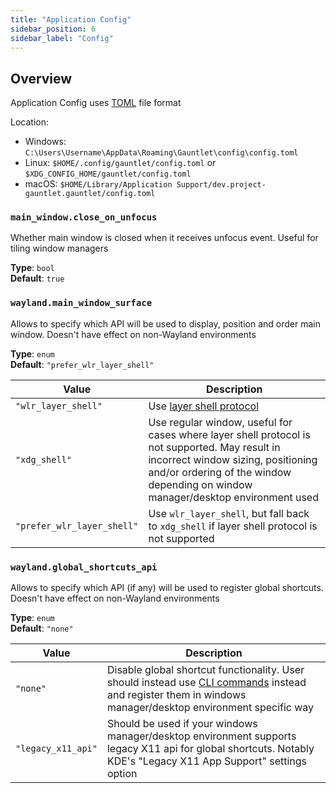 ```yaml
---
title: "Application Config"
sidebar_position: 6
sidebar_label: "Config"
---
```


## Overview

Application Config uses [TOML](https://toml.io) file format

Location:
- Windows:  `C:\Users\Username\AppData\Roaming\Gauntlet\config\config.toml`
- Linux: `$HOME/.config/gauntlet/config.toml` or `$XDG_CONFIG_HOME/gauntlet/config.toml`
- macOS: `$HOME/Library/Application Support/dev.project-gauntlet.gauntlet/config.toml`

### `main_window.close_on_unfocus`

Whether main window is closed when it receives unfocus event. Useful for tiling window managers

**Type**: `bool`<br/>
**Default**: `true`

### `wayland.main_window_surface`

Allows to specify which API will be used to display, position and order main window. Doesn't have effect on non-Wayland environments

**Type**: `enum`<br/>
**Default**: `"prefer_wlr_layer_shell"`

| Value                      | Description                                                                                                                                                                                                             |
|----------------------------|-------------------------------------------------------------------------------------------------------------------------------------------------------------------------------------------------------------------------|
| `"wlr_layer_shell"`        | Use [layer shell protocol](https://wayland.app/protocols/wlr-layer-shell-unstable-v1)                                                                                                                                   |
| `"xdg_shell"`              | Use regular window, useful for cases where layer shell protocol is not supported. May result in incorrect window sizing, positioning and/or ordering of the window depending on window manager/desktop environment used | 
| `"prefer_wlr_layer_shell"` | Use `wlr_layer_shell`, but fall back to `xdg_shell` if layer shell protocol is not supported                                                                                                                            |


### `wayland.global_shortcuts_api`

Allows to specify which API (if any) will be used to register global shortcuts. Doesn't have effect on non-Wayland environments

**Type**: `enum`<br/>
**Default**: `"none"`

| Value              | Description                                                                                                                                                           |
|--------------------|-----------------------------------------------------------------------------------------------------------------------------------------------------------------------|
| `"none"`           | Disable global shortcut functionality. User should instead use [CLI commands](./cli.md) instead and register them in windows manager/desktop environment specific way |
| `"legacy_x11_api"` | Should be used if your windows manager/desktop environment supports legacy X11 api for global shortcuts. Notably KDE's "Legacy X11 App Support" settings option       | 
